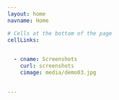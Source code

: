 ```yaml
---
layout: home
navname: Home

# Cells at the bottom of the page
cellLinks:
  

  - cname: Screenshots
    curl: screenshots
    cimage: media/demo03.jpg

  
---
```

